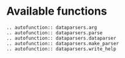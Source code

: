 # Available functions

```{eval-rst}
.. autofunction:: dataparsers.arg
.. autofunction:: dataparsers.parse
.. autofunction:: dataparsers.dataparser
.. autofunction:: dataparsers.make_parser
.. autofunction:: dataparsers.write_help
```